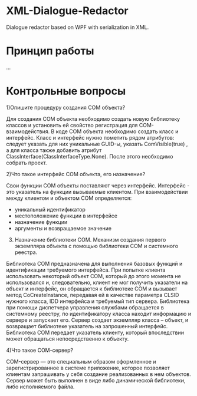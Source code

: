 # XML-Dialogue-Redactor
Dialogue redactor based on WPF with serialization in XML.
# Принцип работы
...
# Контрольные вопросы
1)Опишите процедуру создания COM объекта?

Для создания COM объекта необходимо создать новую библиотеку классов и установить ей свойство регистрация для COM-взаимодействия. В коде COM объекта необходимо создать класс и интерфейс. Класс и интерфейс нужно пометить рядом атрибутов: следует указать для них уникальные GUID-ы, указать ComVisible(true) , а для класса также добавить атрибут ClassInterface(ClassInterfaceType.None). После этого необходимо собрать проект.

2)Что такое интерфейс СОМ объекта, его назначение?

Свои функции COM объекты поставляют через интерфейс. Интерфейс - это указатель на функции вызываемые клиентом. При взаимодействии между клиентом и объектом COM определяется:

- уникальный идентификатор
- местоположение функции в интерфейсе
- назначение функции
- аргументы и возвращаемое значение

3) Назначение библиотеки СОМ. Механизм создания первого экземпляра объекта с помощью библиотеки СОМ и системного реестра.

Библиотека СОМ предназначена для выполнения базовых функций и идентификации требуемого интерфейса. При попытке клиента использовать некоторый объект СОМ, который до этого момента не использовался и, следовательно, клиент не мог получить указатели на объект и интерфейс, он обращается к библиотеке СОМ и вызывает метод CoCreateInstance, передавая ей в качестве параметра CLSID нужного класса, IDD интерфейса и требуемый тип сервера.
Библиотека при помощи диспетчера управления службами обращается в системному реестру, по идентификатору класса находит информацию и сервере и запускает его. Сервер создает экземпляр класса – объект, и возвращает библиотеке указатель на запрошенный интерфейс.
Библиотека СОМ передает указатель клиенту, который впоследствии может обращаться непосредственно к объекту.

4)Что такое СОМ-сервер?

COM-сервер — это специальным образом оформленное и зарегистрированное в системе приложение, которое позволяет клиентам запрашивать у себя создание реализованных в нем объектов. Сервер может быть выполнен в виде либо динамической библиотеки, либо исполняемого файла.